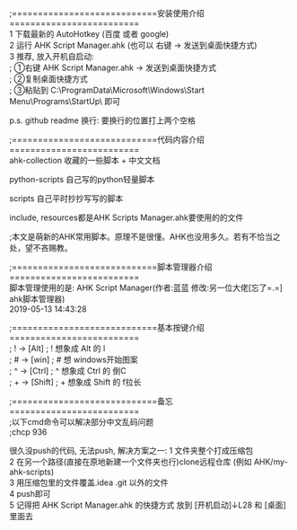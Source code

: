 ;============================安装使用介绍=========================     
1 下载最新的 AutoHotkey (百度 或者 google)    
2 运行 AHK Script Manager.ahk (也可以 右键 → 发送到桌面快捷方式)  
3 推荐, 放入开机自启动:  
; ①右键 AHK Script Manager.ahk → 发送到桌面快捷方式  
; ②复制桌面快捷方式  
; ③粘贴到 C:\ProgramData\Microsoft\Windows\Start Menu\Programs\StartUp\   即可    

p.s. github readme 换行: 要换行的位置打上两个空格  
   
   
;============================代码内容介绍=========================    
ahk-collection 收藏的一些脚本 + 中文文档  

python-scripts 自己写的python轻量脚本

scripts     自己平时抄抄写写的脚本  

include, resources都是AHK Scripts Manager.ahk要使用的的文件

;本文是萌新的AHK常用脚本。原理不是很懂。AHK也没用多久。若有不恰当之处，望不吝赐教。  
  
  
;============================脚本管理器介绍=========================    
脚本管理使用的是: AHK Script Manager(作者:蓝蓝 修改:另一位大佬[忘了=.=] ahk脚本管理器)  
2019-05-13 14:43:28  
  
  
;============================基本按键介绍=========================    
; ! →  [Alt]        ; ! 想象成 Alt   的 l  
; # →  [win]        ; # 想           windows开始图案  
; ^ →  [Ctrl]       ; ^ 想象成 Ctrl  的 倒C  
; + →  [Shift]      ; + 想象成 Shift 的 f拉长  
  
  
;============================备忘=========================         
;以下cmd命令可以解决部分中文乱码问题    
;chcp 936    
  
很久没push的代码, 无法push, 解决方案之一:
1 文件夹整个打成压缩包    
2 在另一个路径(直接在原地新建一个文件夹也行)clone远程仓库  (例如 AHK/my-ahk-scripts)     
3 用压缩包里的文件覆盖.idea .git 以外的文件     
4 push即可   
5 记得把 AHK Script Manager.ahk 的快捷方式 放到 [开机启动]↓L28 和 [桌面] 里面去  






